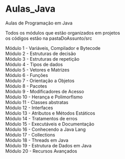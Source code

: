 # Aulas_Java
Aulas de Programação em Java

Todos os módulos que estão organizados em projetos<br/>
os códigos estão na pastaDoAssunto/src<br/>

Módulo 1 - Variáveis, Compilador e Bytecode<br/>
Módulo 2 - Estruturas de decisão<br/>
Módulo 3 - Estruturas de repetição<br/>
Módulo 4 - Tipos de dados<br/>
Módulo 5 - Vetores e Matrizes<br/>
Módulo 6 - Funções<br/>
Módulo 7 - Orientação a Objetos<br/>
Módulo 8 - Pacotes<br/>
Módulo 9 - Modificadores de Acesso<br/>
Módulo 10 - Herança e Polimorfismo<br/>
Módulo 11 - Classes abstratas<br/>
Módulo 12 - Interfaces<br/>
Módulo 13 - Atributos e Métodos Estáticos<br/>
Módulo 14 - Tratamentos de erros<br/>
Módulo 15 - Executáveis e Documentação<br/>
Módulo 16 - Conhecendo a Java Lang<br/>
Módulo 17 - Collections<br/>
Módulo 18 - Threads em Java<br/>
Módulo 19 - Estrutura de Dados em Java<br/>
Módulo 20 - Recursos Avançados<br/>
